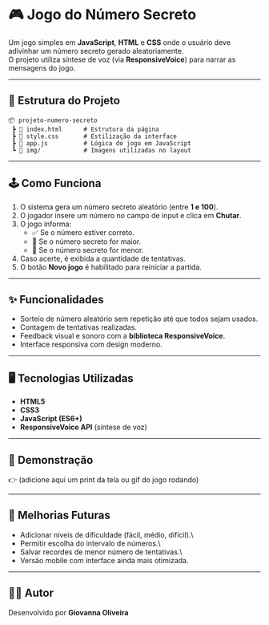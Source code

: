 # 🎮 Jogo do Número Secreto

Um jogo simples em **JavaScript**, **HTML** e **CSS** onde o usuário
deve adivinhar um número secreto gerado aleatoriamente.\
O projeto utiliza síntese de voz (via **ResponsiveVoice**) para narrar
as mensagens do jogo.

------------------------------------------------------------------------

## 📂 Estrutura do Projeto

    📦 projeto-numero-secreto
     ┣ 📜 index.html      # Estrutura da página
     ┣ 📜 style.css       # Estilização da interface
     ┣ 📜 app.js          # Lógica do jogo em JavaScript
     ┗ 📂 img/            # Imagens utilizadas no layout

------------------------------------------------------------------------

## 🕹️ Como Funciona

1.  O sistema gera um número secreto aleatório (entre **1 e 100**).
2.  O jogador insere um número no campo de input e clica em **Chutar**.
3.  O jogo informa:
    -   ✅ Se o número estiver correto.
    -   🔼 Se o número secreto for maior.
    -   🔽 Se o número secreto for menor.
4.  Caso acerte, é exibida a quantidade de tentativas.
5.  O botão **Novo jogo** é habilitado para reiniciar a partida.

------------------------------------------------------------------------

## ✨ Funcionalidades

-   Sorteio de número aleatório sem repetição até que todos sejam
    usados.
-   Contagem de tentativas realizadas.
-   Feedback visual e sonoro com a **biblioteca ResponsiveVoice**.
-   Interface responsiva com design moderno.

------------------------------------------------------------------------

## 🖥️ Tecnologias Utilizadas

-   **HTML5**
-   **CSS3**
-   **JavaScript (ES6+)**
-   **ResponsiveVoice API** (síntese de voz)

------------------------------------------------------------------------

## 📸 Demonstração

👉 (adicione aqui um print da tela ou gif do jogo rodando)

------------------------------------------------------------------------

## 📌 Melhorias Futuras

-   Adicionar níveis de dificuldade (fácil, médio, difícil).\
-   Permitir escolha do intervalo de números.\
-   Salvar recordes de menor número de tentativas.\
-   Versão mobile com interface ainda mais otimizada.

------------------------------------------------------------------------

## 🧑‍💻 Autor

Desenvolvido por **Giovanna Oliveira** 
